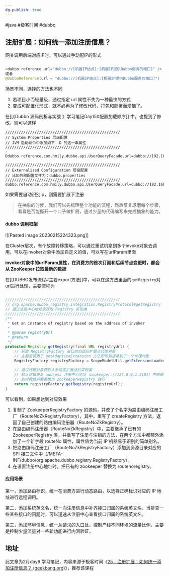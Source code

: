 ```yaml
---
dg-publish: true
---
```


#java #极客时间 #dubbo 

##  注册扩展：如何统一添加注册信息？

网关调用后端对应IP时，可以通过手动配IP的形式

```java

<dubbo:reference url="dubbo://[机器IP结点]:[机器IP提供Dubbo服务的端口]" />
或者
@DubboReference(url = "dubbo://[机器IP结点]:[机器IP提供Dubbo服务的端口]")
```

场景不同，选择的方法也不同

1. 若项目小而轻量级，通过指定 url 属性不失为一种最快的方式
2. 变成可配置化形式，就不必再为了修改代码、打包和部署而烦恼了。

在[[《Dubbo 源码剖析与实战 》学习笔记Day15#配置加载顺序]] 中，也提到了修改，则可以这样

```properties
///////////////////////////////////////////////////
// System Properties 层级配置
// JVM 启动命令中添加如下 -D 的这一串属性
///////////////////////////////////////////////////
-Ddubbo.reference.com.hmily.dubbo.api.UserQueryFacade.url=dubbo://192.168.0.6:20884

///////////////////////////////////////////////////
// Externalized Configuration 层级配置
// 比如外部配置文件为：dubbo.properties
///////////////////////////////////////////////////
dubbo.reference.com.hmily.dubbo.api.UserQueryFacade.url=dubbo://192.168.0.6:20884
```

如果需要自动识别ip，则需要扩展下注册
> 在抽象的时候，我们可以先梳理整个功能的流程，然后反复琢磨每个步骤，看看是否能撕开一个口子做扩展，通过少量的代码编写来完成抽象的能力。

#### dubbo 调用框架
![[Pasted image 20230215224323.png]]

在Cluster层次，有个故障转移策略，可以通过重试机拿到多个invoke对象去调用，可以在invoker对象中添加自定义的值，可以写在urlParam里面

**invoker对象中的urlParam属性，在消费方的首次订阅和后续节点变更时，都会从 ZooKeeper 拉取最新的数据**

在[[DUBBO发布流程#主要export方法]]中，可以在这方法里面的`getRegistry`对url进行处理，主要流程为

```JAVA

///////////////////////////////////////////////////
// org.apache.dubbo.registry.integration.RegistryProtocol#getRegistry
// 通过注册中心地址来获取 Registry 实现类
///////////////////////////////////////////////////
/**
 * Get an instance of registry based on the address of invoker
 *
 * @param registryUrl
 * @return
 */
protected Registry getRegistry(final URL registryUrl) {
    // 获取 RegistryFactory 接口的自适应扩展点代理对象
    // 主要是调用了 getAdaptiveExtension 方法即可知道拿到了一个代理对象
    RegistryFactory registryFactory = ScopeModelUtil.getExtensionLoader(RegistryFactory.class, registryUrl.getScopeModel()).getAdaptiveExtension();
    
    // 通过代理对象获取入参指定扩展点的实现类
    // 默认逻辑是从 address 注册中心地址（zookeeper://127.0.0.1:2181）中根据 zookeeper 来找到对应的实现类
    // 到时候就只需要模仿 ZookeeperRegistry 就行 
    return registryFactory.getRegistry(registryUrl);
}
```

可以看到，如果想达到对应效果

1. 复制了 ZookeeperRegistryFactory 的源码，并改了个名字为路由编码注册工厂（RouteNoZkRegistryFactory），其中，重写了 createRegistry 方法，返回了自己创建的路由编码注册器（RouteNoZkRegistry）。
2. 在路由编码注册器（RouteNoZkRegistry）中，主要继承了已有的 ZookeeperRegistry 类，并重写了注册与注销的方法，在两个方法中都额外添加了一个新字段 routeNo 属性，属性值为当前 IP 机器易于识别的简单别名。
3. 把路由编码注册工厂（RouteNoZkRegistryFactory）添加到资源目录对应的 SPI 接口文件中（/META-INF/dubbo/org.apache.dubbo.registry.RegistryFactory）。
4. 在设置注册中心地址时，把已有的 zookeeper 替换为 routenoregistry。

#### 应用场景

 第一，添加路由标识，统一在消费方进行动态路由，以选择正确标识对应的 IP 地址进行远程调用。

第二，添加系统英文名，统一向注册信息中补齐接口归属的系统英文名，当排查一些某些接口的问题时，可以迅速从注册中心查看接口归属的系统英文名。

第三，添加环境信息，统一从请求的入口处，控制产线不同环境的流量比例，主要是控制少量流量对一些新功能进行内测验证。


## 地址

此文章为2月day9 学习笔记，内容来源于极客时间《[25｜注册扩展：如何统一添加注册信息？ (geekbang.org)](https://time.geekbang.org/column/article/625388)》，推荐该课程